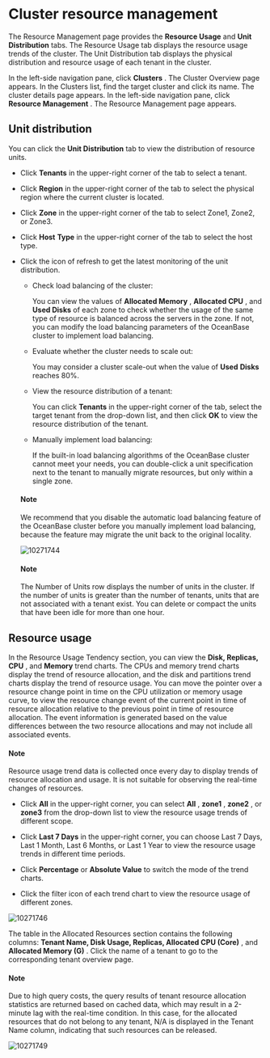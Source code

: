 Cluster resource management 
================================================

The Resource Management page provides the **Resource Usage** and **Unit Distribution** tabs. The Resource Usage tab displays the resource usage trends of the cluster. The Unit Distribution tab displays the physical distribution and resource usage of each tenant in the cluster. 

In the left-side navigation pane, click **Clusters** . The Cluster Overview page appears. In the Clusters list, find the target cluster and click its name. The cluster details page appears. In the left-side navigation pane, click **Resource Management** . The Resource Management page appears. 

**Unit distribution** 
------------------------------------------

You can click the **Unit Distribution** tab to view the distribution of resource units. 

* Click **Tenants** in the upper-right corner of the tab to select a tenant.

  

* Click **Region** in the upper-right corner of the tab to select the physical region where the current cluster is located.

  

* Click **Zone** in the upper-right corner of the tab to select Zone1, Zone2, or Zone3.

  

* Click **Host** **Type** in the upper-right corner of the tab to select the host type.

  

* Click the icon of refresh to get the latest monitoring of the unit distribution. 

  * Check load balancing of the cluster:

    You can view the values of **Allocated Memory** , **Allocated CPU** , and **Used Disks** of each zone to check whether the usage of the same type of resource is balanced across the servers in the zone. If not, you can modify the load balancing parameters of the OceanBase cluster to implement load balancing.
    
  
  * Evaluate whether the cluster needs to scale out:

    You may consider a cluster scale-out when the value of **Used** **Disks** reaches 80%.
    
  
  * View the resource distribution of a tenant:

    You can click **Tenants** in the upper-right corner of the tab, select the target tenant from the drop-down list, and then click **OK** to view the resource distribution of the tenant.
    
  
  * Manually implement load balancing:

    If the built-in load balancing algorithms of the OceanBase cluster cannot meet your needs, you can double-click a unit specification next to the tenant to manually migrate resources, but only within a single zone.
    
  

  

  
  <main id="notice" type='explain'>
    <h4>Note</h4>
    <p>We recommend that you disable the automatic load balancing feature of the OceanBase cluster before you manually implement load balancing, because the feature may migrate the unit back to the original locality.</p>
  </main>

  ![10271744](https://help-static-aliyun-doc.aliyuncs.com/assets/img/en-US/9793306461/p345099.png)
  



  <main id="notice" type='explain'>
    <h4>Note</h4>
    <p>The Number of Units row displays the number of units in the cluster. If the number of units is greater than the number of tenants, units that are not associated with a tenant exist. You can delete or compact the units that have been idle for more than one hour.</p>
  </main>

**Resource usage** 
---------------------------------------

In the Resource Usage Tendency section, you can view the **Disk, Replicas, CPU** , and **Memory** trend charts. The CPUs and memory trend charts display the trend of resource allocation, and the disk and partitions trend charts display the trend of resource usage. You can move the pointer over a resource change point in time on the CPU utilization or memory usage curve, to view the resource change event of the current point in time of resource allocation relative to the previous point in time of resource allocation. The event information is generated based on the value differences between the two resource allocations and may not include all associated events. 

  <main id="notice" type='explain'>
    <h4>Note</h4>
    <p>Resource usage trend data is collected once every day to display trends of resource allocation and usage. It is not suitable for observing the real-time changes of resources.</p>
  </main>

* Click **All** in the upper-right corner, you can select **All** , **zone1** , **zone2** , or **zone3** from the drop-down list to view the resource usage trends of different scope.

  

* Click **Last 7 Days** in the upper-right corner, you can choose Last 7 Days, Last 1 Month, Last 6 Months, or Last 1 Year to view the resource usage trends in different time periods.

  

* Click **Percentage** or **Absolute Value** to switch the mode of the trend charts.

  

* Click the filter icon of each trend chart to view the resource usage of different zones.

  




![10271746](https://help-static-aliyun-doc.aliyuncs.com/assets/img/en-US/0893306461/p345102.png)

The table in the Allocated Resources section contains the following columns: **Tenant Name, Disk Usage, Replicas, Allocated CPU (Core)** , and **Allocated Memory (G)** . Click the name of a tenant to go to the corresponding tenant overview page. 

  <main id="notice" type='explain'>
    <h4>Note</h4>
    <p>Due to high query costs, the query results of tenant resource allocation statistics are returned based on cached data, which may result in a 2-minute lag with the real-time condition. In this case, for the allocated resources that do not belong to any tenant, N/A is displayed in the Tenant Name column, indicating that such resources can be released.</p>
  </main>

![10271749](https://help-static-aliyun-doc.aliyuncs.com/assets/img/en-US/0893306461/p345104.png)
